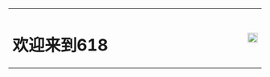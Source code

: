 <table border="0">
  <tr>
    <td width="100%">
      <h1>欢迎来到618</h1>
    </td>
    <td width="100%">
      <img src="/6181.jpg" width="100%">
    </td>
  </tr>
</table>
